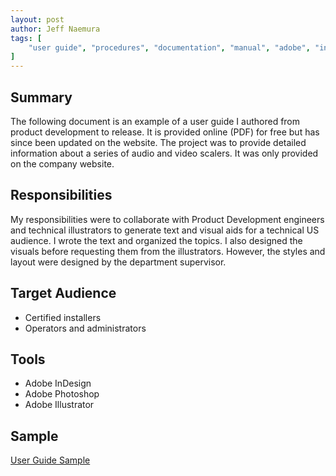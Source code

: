 ```yaml
---
layout: post
author: Jeff Naemura
tags: [
    "user guide", "procedures", "documentation", "manual", "adobe", "indesign", "photoshop", "illustrator"
]
---
```


## Summary

The following document is an example of a user guide I authored from product development to release. It is provided online (PDF) for free but has since been updated on the website. The project was to provide detailed information about a series of audio and video scalers. It was only provided on the company website.


## Responsibilities

My responsibilities were to collaborate with Product Development engineers and technical illustrators to generate text and visual aids for a technical US audience. I wrote the text and organized the topics. I also designed the visuals before requesting them from the illustrators. However, the styles and layout were designed by the department supervisor.

## Target Audience

* Certified installers
* Operators and administrators

## Tools

* Adobe InDesign
* Adobe Photoshop
* Adobe Illustrator

## Sample

[User Guide Sample](images/68-2290-01_G.pdf)
